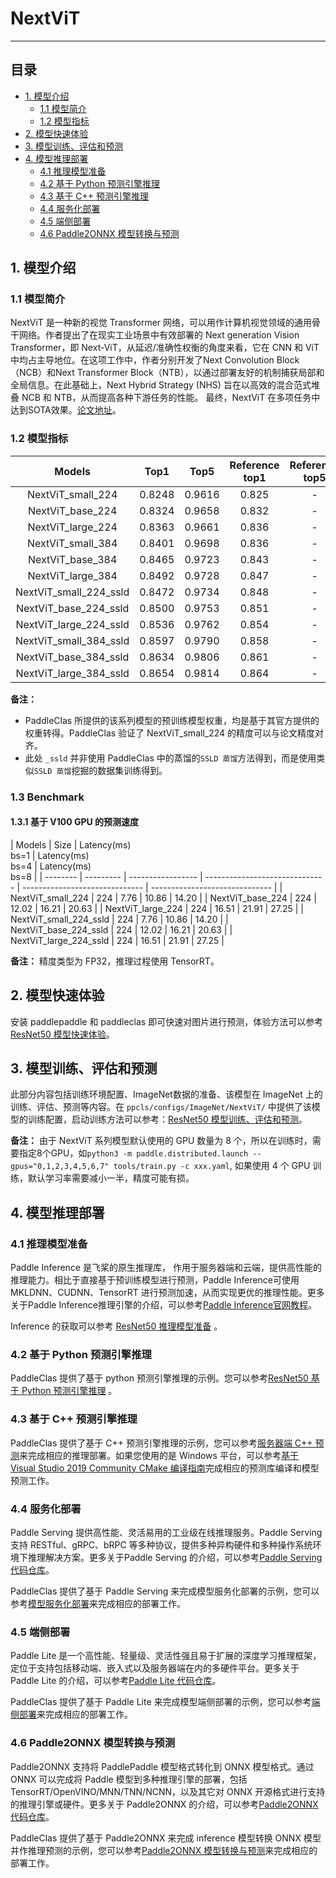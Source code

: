 # NextViT
-----

## 目录

- [1. 模型介绍](#1)
    - [1.1 模型简介](#1.1)
    - [1.2 模型指标](#1.2)
- [2. 模型快速体验](#2)
- [3. 模型训练、评估和预测](#3)
- [4. 模型推理部署](#4)
  - [4.1 推理模型准备](#4.1)
  - [4.2 基于 Python 预测引擎推理](#4.2)
  - [4.3 基于 C++ 预测引擎推理](#4.3)
  - [4.4 服务化部署](#4.4)
  - [4.5 端侧部署](#4.5)
  - [4.6 Paddle2ONNX 模型转换与预测](#4.6)

<a name='1'></a>

## 1. 模型介绍

<a name='1.1'></a>

### 1.1 模型简介

NextViT 是一种新的视觉 Transformer 网络，可以用作计算机视觉领域的通用骨干网络。作者提出了在现实工业场景中有效部署的 Next generation Vision Transformer，即 Next-ViT，从延迟/准确性权衡的角度来看，它在 CNN 和 ViT 中均占主导地位。在这项工作中，作者分别开发了Next Convolution Block（NCB）和Next Transformer Block（NTB），以通过部署友好的机制捕获局部和全局信息。在此基础上，Next Hybrid Strategy (NHS) 旨在以高效的混合范式堆叠 NCB 和 NTB，从而提高各种下游任务的性能。
最终，NextViT 在多项任务中达到SOTA效果。[论文地址](https://arxiv.org/pdf/2207.05501.pdf)。

<a name='1.2'></a>

### 1.2 模型指标

| Models           | Top1 | Top5 | Reference<br>top1 | Reference<br>top5 | FLOPs<br>(G) | Params<br>(M) |
|:--:|:--:|:--:|:--:|:--:|:--:|:--:|
| NextViT_small_224    | 0.8248 | 0.9616 | 0.825 | - | 5.79  | 31.80   |
| NextViT_base_224   | 0.8324 | 0.9658 | 0.832 | - | 8.26  | 44.88   |
| NextViT_large_224    | 0.8363 | 0.9661 | 0.836 | - | 10.73 | 57.95   |
| NextViT_small_384   | 0.8401 | 0.9698 | 0.836 | - | 17.00 | 31.80   |
| NextViT_base_384   | 0.8465 | 0.9723 | 0.843 | - |24.27 | 44.88   |
| NextViT_large_384   | 0.8492 | 0.9728 | 0.847 | - | 31.53 | 57.95   |
| NextViT_small_224_ssld    | 0.8472 | 0.9734 | 0.848 | - | 5.79  | 31.80   |
| NextViT_base_224_ssld   | 0.8500 | 0.9753 | 0.851 | - | 8.26  | 44.88   |
| NextViT_large_224_ssld    | 0.8536 | 0.9762 | 0.854 | - | 10.73 | 57.95   |
| NextViT_small_384_ssld   | 0.8597 | 0.9790 | 0.858 | - | 17.00 | 31.80   |
| NextViT_base_384_ssld   | 0.8634 | 0.9806 | 0.861 | - |24.27 | 44.88   |
| NextViT_large_384_ssld   | 0.8654 | 0.9814 | 0.864 | - | 31.53 | 57.95   |

**备注：**
- PaddleClas 所提供的该系列模型的预训练模型权重，均是基于其官方提供的权重转得。PaddleClas 验证了 NextViT_small_224 的精度可以与论文精度对齐。
- 此处 `_ssld` 并非使用 PaddleClas 中的蒸馏的`SSLD 蒸馏`方法得到，而是使用类似`SSLD 蒸馏`挖掘的数据集训练得到。

### 1.3 Benchmark

<a name='1.3.1'></a>

#### 1.3.1 基于 V100 GPU 的预测速度

| Models     | Size  | Latency(ms)<br>bs=1 | Latency(ms)<br>bs=4 | Latency(ms)<br>bs=8 |
| -------- | --------- | ----------------- | ------------------------------ | ------------------------------ | ------------------------------ |
| NextViT_small_224  | 224       | 7.76                           | 10.86                           | 14.20                        |
| NextViT_base_224 | 224       | 12.02                          | 16.21                          | 20.63                          |
| NextViT_large_224  | 224       | 16.51                          | 21.91                          | 27.25                          |
| NextViT_small_224_ssld  | 224       | 7.76                           | 10.86                           | 14.20                        |
| NextViT_base_224_ssld | 224       | 12.02                          | 16.21                          | 20.63                          |
| NextViT_large_224_ssld  | 224       | 16.51                          | 21.91                          | 27.25                          |

**备注：** 精度类型为 FP32，推理过程使用 TensorRT。

<a name="2"></a>  

## 2. 模型快速体验

安装 paddlepaddle 和 paddleclas 即可快速对图片进行预测，体验方法可以参考[ResNet50 模型快速体验](./ResNet.md#2-模型快速体验)。

<a name="3"></a>

## 3. 模型训练、评估和预测

此部分内容包括训练环境配置、ImageNet数据的准备、该模型在 ImageNet 上的训练、评估、预测等内容。在 `ppcls/configs/ImageNet/NextViT/` 中提供了该模型的训练配置，启动训练方法可以参考：[ResNet50 模型训练、评估和预测](./ResNet.md#3-模型训练评估和预测)。

**备注：** 由于 NextViT 系列模型默认使用的 GPU 数量为 8 个，所以在训练时，需要指定8个GPU，如`python3 -m paddle.distributed.launch --gpus="0,1,2,3,4,5,6,7" tools/train.py -c xxx.yaml`, 如果使用 4 个 GPU 训练，默认学习率需要减小一半，精度可能有损。

<a name="4"></a>

## 4. 模型推理部署

<a name="4.1"></a>

### 4.1 推理模型准备

Paddle Inference 是飞桨的原生推理库， 作用于服务器端和云端，提供高性能的推理能力。相比于直接基于预训练模型进行预测，Paddle Inference可使用 MKLDNN、CUDNN、TensorRT 进行预测加速，从而实现更优的推理性能。更多关于Paddle Inference推理引擎的介绍，可以参考[Paddle Inference官网教程](https://www.paddlepaddle.org.cn/documentation/docs/zh/guides/infer/inference/inference_cn.html)。

Inference 的获取可以参考 [ResNet50 推理模型准备](./ResNet.md#41-推理模型准备) 。

<a name="4.2"></a>

### 4.2 基于 Python 预测引擎推理

PaddleClas 提供了基于 python 预测引擎推理的示例。您可以参考[ResNet50 基于 Python 预测引擎推理](./ResNet.md#42-基于-python-预测引擎推理) 。

<a name="4.3"></a>

### 4.3 基于 C++ 预测引擎推理

PaddleClas 提供了基于 C++ 预测引擎推理的示例，您可以参考[服务器端 C++ 预测](../../deployment/image_classification/cpp/linux.md)来完成相应的推理部署。如果您使用的是 Windows 平台，可以参考[基于 Visual Studio 2019 Community CMake 编译指南](../../deployment/image_classification/cpp/windows.md)完成相应的预测库编译和模型预测工作。

<a name="4.4"></a>

### 4.4 服务化部署

Paddle Serving 提供高性能、灵活易用的工业级在线推理服务。Paddle Serving 支持 RESTful、gRPC、bRPC 等多种协议，提供多种异构硬件和多种操作系统环境下推理解决方案。更多关于Paddle Serving 的介绍，可以参考[Paddle Serving 代码仓库](https://github.com/PaddlePaddle/Serving)。

PaddleClas 提供了基于 Paddle Serving 来完成模型服务化部署的示例，您可以参考[模型服务化部署](../../deployment/image_classification/paddle_serving.md)来完成相应的部署工作。

<a name="4.5"></a>

### 4.5 端侧部署

Paddle Lite 是一个高性能、轻量级、灵活性强且易于扩展的深度学习推理框架，定位于支持包括移动端、嵌入式以及服务器端在内的多硬件平台。更多关于 Paddle Lite 的介绍，可以参考[Paddle Lite 代码仓库](https://github.com/PaddlePaddle/Paddle-Lite)。

PaddleClas 提供了基于 Paddle Lite 来完成模型端侧部署的示例，您可以参考[端侧部署](../../deployment/image_classification/paddle_lite.md)来完成相应的部署工作。

<a name="4.6"></a>

### 4.6 Paddle2ONNX 模型转换与预测

Paddle2ONNX 支持将 PaddlePaddle 模型格式转化到 ONNX 模型格式。通过 ONNX 可以完成将 Paddle 模型到多种推理引擎的部署，包括TensorRT/OpenVINO/MNN/TNN/NCNN，以及其它对 ONNX 开源格式进行支持的推理引擎或硬件。更多关于 Paddle2ONNX 的介绍，可以参考[Paddle2ONNX 代码仓库](https://github.com/PaddlePaddle/Paddle2ONNX)。

PaddleClas 提供了基于 Paddle2ONNX 来完成 inference 模型转换 ONNX 模型并作推理预测的示例，您可以参考[Paddle2ONNX 模型转换与预测](../../deployment/image_classification/paddle2onnx.md)来完成相应的部署工作。
